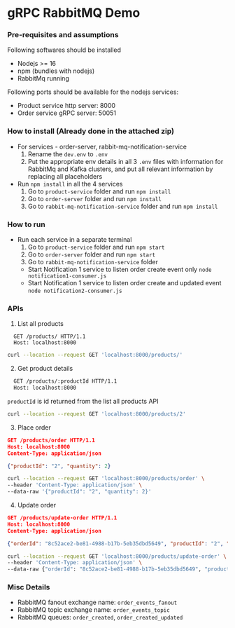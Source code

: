 # gRPC RabbitMQ Demo

### **Pre-requisites and assumptions**
Following softwares should be installed
- Nodejs >= 16
- npm (bundles with nodejs)
- RabbitMq running

Following ports should be available for the nodejs services:
- Product service http server: 8000
- Order service gRPC server: 50051

### **How to install** (Already done in the attached zip)
- For services - order-server, rabbit-mq-notification-service
  1. Rename the `dev.env` to `.env`
  2. Put the appropriate env details in all 3 `.env` files with information for RabbitMq and Kafka clusters, and put all relevant information by replacing all placeholders
- Run `npm install` in all the 4 services
  1. Go to `product-service` folder and run `npm install`
  2. Go to `order-server` folder and run `npm install`
  3. Go to `rabbit-mq-notification-service` folder and run `npm install`

### **How to run**
- Run each service in a separate terminal
  1. Go to `product-service` folder and run `npm start`
  2. Go to `order-server` folder and run `npm start`
  3. Go to `rabbit-mq-notification-service` folder 
    - Start Notification 1 service to listen order create event only `node notification1-consumer.js`
    - Start Notification 1 service to listen order create and updated event `node notification2-consumer.js`

### **APIs**
1. List all products  
```
  GET /products/ HTTP/1.1
  Host: localhost:8000
```
```bash
curl --location --request GET 'localhost:8000/products/'
```  

2. Get product details

```bash
  GET /products/:productId HTTP/1.1
  Host: localhost:8000
```
`productId` is id returned from the list all products API
```bash
curl --location --request GET 'localhost:8000/products/2'
```

3. Place order
```json
GET /products/order HTTP/1.1
Host: localhost:8000
Content-Type: application/json

{"productId": "2", "quantity": 2}
```
```bash
curl --location --request GET 'localhost:8000/products/order' \
--header 'Content-Type: application/json' \
--data-raw '{"productId": "2", "quantity": 2}'
```

4. Update order
```json
GET /products/update-order HTTP/1.1
Host: localhost:8000
Content-Type: application/json

{"orderId": "8c52ace2-be81-4988-b17b-5eb35dbd5649", "productId": "2", "quantity": 4}
```
```bash
curl --location --request GET 'localhost:8000/products/update-order' \
--header 'Content-Type: application/json' \
--data-raw {"orderId": "8c52ace2-be81-4988-b17b-5eb35dbd5649", "productId": "2", "quantity": 4}'
```

### Misc Details
- RabbitMQ fanout exchange name: `order_events_fanout`
- RabbitMQ topic exchange name: `order_events_topic`
- RabbitMQ queues: `order_created`, `order_created_updated`
